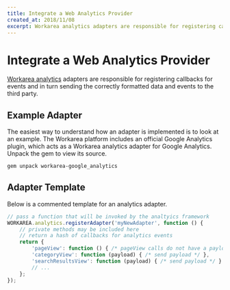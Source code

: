 ```yaml
---
title: Integrate a Web Analytics Provider
created_at: 2018/11/08
excerpt: Workarea analytics adapters are responsible for registering callbacks for events and in turn sending the correctly formatted data and events to the third party.
---
```


# Integrate a Web Analytics Provider

[Workarea analytics](/articles/analytics-overview.html) adapters are responsible for registering callbacks for events and in turn sending the correctly formatted data and events to the third party.

## Example Adapter

The easiest way to understand how an adapter is implemented is to look at an example. The Workarea platform includes an official Google Analytics plugin, which acts as a Workarea analytics adapter for Google Analytics. Unpack the gem to view its source.

```bash
gem unpack workarea-google_analytics
```

## Adapter Template

Below is a commented template for an analytics adapter.

```javascript
// pass a function that will be invoked by the analtyics framework
WORKAREA.analytics.registerAdapter('myNewAdapter', function () {
    // private methods may be included here
    // return a hash of callbacks for analytics events
    return {
        'pageView': function () { /* pageView calls do not have a payload */ },
        'categoryView': function (payload) { /* send payload */ },
        'searchResultsView': function (payload) { /* send payload */ }
        // ...
    };
});
```

